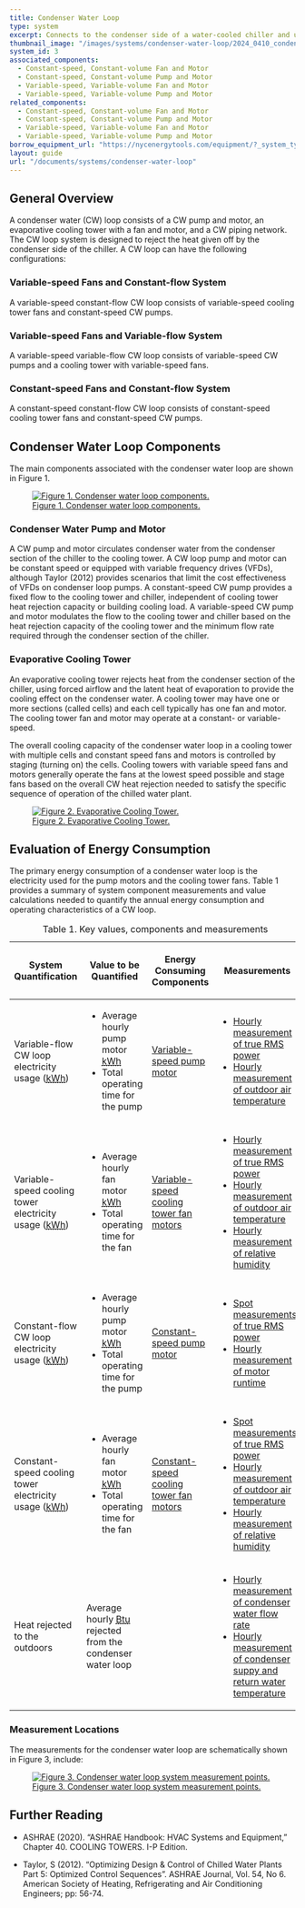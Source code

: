 ```yaml
---
title: Condenser Water Loop
type: system
excerpt: Connects to the condenser side of a water-cooled chiller and uses pumps to transfer water or other liquid to cooling tower fans which reject heat to the outdoor air.
thumbnail_image: "/images/systems/condenser-water-loop/2024_0410_condenser water loop system_thumbnail.jpeg"
system_id: 3
associated_components:
  - Constant-speed, Constant-volume Fan and Motor
  - Constant-speed, Constant-volume Pump and Motor
  - Variable-speed, Variable-volume Fan and Motor
  - Variable-speed, Variable-volume Pump and Motor
related_components:
  - Constant-speed, Constant-volume Fan and Motor
  - Constant-speed, Constant-volume Pump and Motor
  - Variable-speed, Variable-volume Fan and Motor
  - Variable-speed, Variable-volume Pump and Motor
borrow_equipment_url: "https://nycenergytools.com/equipment/?_system_type=condenser-water-loop"
layout: guide
url: "/documents/systems/condenser-water-loop"
---
```


## General Overview

A condenser water (CW) loop consists of a CW pump and motor, an evaporative cooling tower with a fan and motor, and a CW piping network. The CW loop system is designed to reject the heat given off by the condenser side of the chiller. A CW loop can have the following configurations:

<h3>Variable-speed Fans and Constant-flow System</h3>

A variable-speed constant-flow CW loop consists of variable-speed cooling tower fans and constant-speed CW pumps. 

<h3>Variable-speed Fans and Variable-flow System</h3>

A variable-speed variable-flow CW loop consists of variable-speed CW pumps and a cooling tower with variable-speed fans. 

<h3>Constant-speed Fans and Constant-flow System</h3>

A constant-speed constant-flow CW loop consists of constant-speed cooling tower fans and constant-speed CW pumps.

## Condenser Water Loop Components

The main components associated with the condenser water loop are shown in Figure 1.

<a href="/images/systems/condenser-water-loop/2024_0425_CW system_figure 1 updated.jpg">
<figure class="figure">
  <img src="/images/systems/condenser-water-loop/2024_0425_CW system_figure 1 updated.jpg" class="figure-img img-fluid rounded" alt="Figure 1. Condenser water loop components.">
  <figcaption class="figure-caption text-left">Figure 1. Condenser water loop components.</figcaption>
</figure>
</a>

### Condenser Water Pump and Motor
A CW pump and motor circulates condenser water from the condenser section of the chiller to the cooling tower. A CW loop pump and motor can be constant speed or equipped with variable frequency drives (VFDs), although Taylor (2012) provides scenarios that limit the cost effectiveness of VFDs on condenser loop pumps. 
A constant-speed CW pump provides a fixed flow to the cooling tower and chiller, independent of cooling tower heat rejection capacity or building cooling load. A variable-speed CW pump and motor modulates the flow to the cooling tower and chiller based on the heat rejection capacity of the cooling tower and the minimum flow rate required through the condenser section of the chiller.


### Evaporative Cooling Tower

An evaporative cooling tower rejects heat from the condenser section of the chiller, using forced airflow and the latent heat of evaporation to provide the cooling effect on the condenser water. A cooling tower may have one or more sections (called cells) and each cell typically has one fan and motor. The cooling tower fan and motor may operate at a constant- or variable-speed. 

The overall cooling capacity of the condenser water loop in a cooling tower with multiple cells and constant speed fans and motors is controlled by staging (turning on) the cells. Cooling towers with variable speed fans and motors generally operate the fans at the lowest speed possible and stage fans based on the overall CW heat rejection needed to satisfy the specific sequence of operation of the chilled water plant. 

<a href="/images/systems/condenser-water-loop/2024_0509_CW system_figure 2 updated.jpg">
<figure class="figure">
  <img src="/images/systems/condenser-water-loop/2024_0509_CW system_figure 2 updated.jpg" class="figure-img img-fluid rounded" alt="Figure 2. Evaporative Cooling Tower.">
  <figcaption class="figure-caption text-left">Figure 2. Evaporative Cooling Tower.</figcaption>
</figure>
</a>

## Evaluation of Energy Consumption

The primary energy consumption of a condenser water loop is the electricity used for the pump motors and the cooling tower fans. Table 1 provides a summary of system component measurements and value calculations needed to quantify the annual energy consumption and operating characteristics of a CW loop.

<div class="table-wrapper">
<table>
    <caption>Table 1. Key values, components and measurements</caption>
    <thead>
        <tr>
            <th>
                <p><strong>System Quantification</strong></p>
            </th>
            <th>
                <p><strong>Value to be Quantified</strong></p>
            </th>
            <th>
                <p><strong>Energy Consuming Components</strong></p>
            </th>
            <th>
                <p><strong>Measurements</strong></p>
            </th>
        </tr>
    </thead>
    <tbody>
        <tr>
            <td>
                <p>Variable-flow CW loop electricity usage (<a class="glossary-link" href="/glossary#kwh"><abbr title="Kilowatt Hour">kWh</abbr></a>)</p>
            </td>
            <td>
                <ul>
                    <li>Average hourly pump motor <a class="glossary-link" href="/glossary#kwh"><abbr title="Kilowatt Hour">kWh</abbr></a></li>
                    <li>Total operating time for the pump</li>
                </ul>
            </td>
            <td>
                <p><a href="/documents/components/variable-speed-variable-volume-pump-and-motor">Variable-speed pump motor</a></p>
            </td>
            <td>
                <ul>
                    <li><a href="/documents/measurement-technique/true-rms-power">Hourly measurement of true RMS power</a></li> 
                    <li><a href="/documents/measurement-technique/outside-air-temperature">Hourly measurement of outdoor air temperature</a></li>
                </ul>
            </td>
        </tr>
        <tr>
            <td>
                <p>Variable-speed cooling tower electricity usage (<a class="glossary-link" href="/glossary#kwh"><abbr title="Kilowatt Hour">kWh</abbr></a>)</p>
            </td>
            <td>
                <ul>
                    <li>Average hourly fan motor <a class="glossary-link" href="/glossary#kwh"><abbr title="Kilowatt Hour">kWh</abbr></a></li>
                    <li>Total operating time for the fan</li>
                </ul>
            </td>
            <td>
                <p><a href="/documents/components/variable-speed-variable-volume-fan-and-motor">Variable-speed cooling tower fan motors</a></p>
            </td>
            <td>
                <ul>
                    <li><a href="/documents/measurement-technique/true-rms-power">Hourly measurement of true RMS power</a></li> 
                    <li><a href="/documents/measurement-technique/outside-air-temperature">Hourly measurement of outdoor air temperature</a></li>
                    <li><a href="/documents/measurement-technique/relative-humidity">Hourly measurement of relative humidity</a></li>
                </ul>
            </td>
        </tr>
        <tr>
            <td>
                <p>Constant-flow CW loop electricity usage (<a class="glossary-link" href="/glossary#kwh"><abbr title="Kilowatt Hour">kWh</abbr></a>)</p>
            </td>
            <td>
                <ul>
                    <li>Average hourly pump motor <a class="glossary-link" href="/glossary#kwh"><abbr title="Kilowatt Hour">kWh</abbr></a></li>
                    <li>Total operating time for the pump</li>
                </ul>
            </td>
            <td>
                <p><a href="/documents/components/constant-speed-constant-volume-pump-motor">Constant-speed pump motor</a></p>
            </td>
            <td>
                <ul>
                    <li><a href="/documents/measurement-technique/electrical-spot-measurement">Spot measurements of true RMS power</a></li> 
                    <li><a href="/documents/measurement-technique/motor-runtime">Hourly measurement of motor runtime</a></li>
                </ul>
            </td>
        </tr>
        <tr>
            <td>
                <p>Constant-speed cooling tower electricity usage (<a class="glossary-link" href="/glossary#kwh"><abbr title="Kilowatt Hour">kWh</abbr></a>)</p>
            </td>
            <td>
                <ul>
                    <li>Average hourly fan motor <a class="glossary-link" href="/glossary#kwh"><abbr title="Kilowatt Hour">kWh</abbr></a></li>
                    <li>Total operating time for the fan</li>
                </ul>
            </td>
            <td>
                <p><a href="/documents/components/constant-speed-constant-volume-fan-and-motor">Constant-speed cooling tower fan motors</a></p>
            </td>
            <td>
                <ul>
                    <li><a href="/documents/measurement-technique/electrical-spot-measurement">Spot measurements of true RMS power</a></li>
                    <li><a href="/documents/measurement-technique/outside-air-temperature">Hourly measurement of outdoor air temperature</a></li>
                    <li><a href="/documents/measurement-technique/relative-humidity">Hourly measurement of relative humidity</a></li>
                </ul>
            </td>
        </tr>
        <tr>
            <td>
                <p>Heat rejected to the outdoors</p>
            </td>
            <td>
                <p>Average hourly <a class="glossary-link" href="/glossary#btu"><abbr title="British Thermal Unit">Btu</abbr></a> rejected from the condenser water loop</p>
            </td>
            <td>
            </td>
            <td>
                <ul>
                    <li><a href="/documents/measurement-technique/water-flow-rate">Hourly measurement of condenser water flow rate</a></li> 
                    <li><a href="/documents/measurement-technique/pipe-surface-water-temperature">Hourly measurement of condenser suppy and return water temperature</a></li>
                </ul>
            </td>
        </tr>
    </tbody>
</table> 
</div>

### Measurement Locations

The measurements for the condenser water loop are schematically shown in Figure 3, include:

<a href="/images/systems/condenser-water-loop/2024_0502_CW system_figure 3 updated.jpg">
<figure class="figure">
  <img src="/images/systems/condenser-water-loop/2024_0502_CW system_figure 3 updated.jpg" class="figure-img img-fluid rounded" alt="Figure 3. Condenser water loop system measurement points.">
  <figcaption class="figure-caption text-left">Figure 3. Condenser water loop system measurement points.</figcaption>
</figure>
</a>

## Further Reading

- ASHRAE (2020). “ASHRAE Handbook: HVAC Systems and Equipment,” Chapter 40. COOLING TOWERS. I-P Edition.

- Taylor, S (2012). “Optimizing Design & Control of Chilled Water Plants Part 5: Optimized Control Sequences”. ASHRAE Journal, Vol. 54, No 6. American Society of Heating, Refrigerating and Air Conditioning Engineers; pp: 56-74.